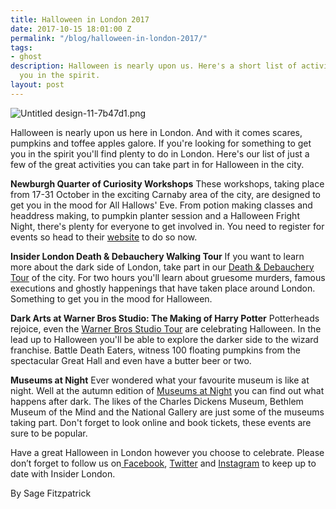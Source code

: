 ```yaml
---
title: Halloween in London 2017
date: 2017-10-15 18:01:00 Z
permalink: "/blog/halloween-in-london-2017/"
tags:
- ghost
description: Halloween is nearly upon us. Here's a short list of activities to get
  you in the spirit.
layout: post
---
```


![Untitled design-11-7b47d1.png](/uploads/Untitled%20design-11-7b47d1.png)

Halloween is nearly upon us here in London. And with it comes scares, pumpkins and toffee apples galore. If you're looking for something to get you in the spirit you'll find plenty to do in London. Here's our list of just a few of the great activities you can take part in for Halloween in the city.

**Newburgh Quarter of Curiosity Workshops**
These workshops, taking place from 17-31 October in the exciting Carnaby area of the city, are designed to get you in the mood for All Hallows' Eve. From potion making classes and headdress making, to pumpkin planter session and a Halloween Fright Night, there's plenty for everyone to get involved in. You need to register for events so head to their [website](https://www.carnaby.co.uk/news-and-events/newburgh-quarter-of-curiosity/) to do so now.

**Insider London Death & Debauchery Walking Tour**
If you want to learn more about the dark side of London, take part in our [Death & Debauchery Tour](https://www.insider-london.co.uk/tours/the-death-and-debauchery-tour/) of the city. For two hours you'll learn about gruesome murders, famous executions and ghostly happenings that have taken place around London. Something to get you in the mood for Halloween.

**Dark Arts at Warner Bros Studio: The Making of Harry Potter**
Potterheads rejoice, even the [Warner Bros Studio Tour](https://www.wbstudiotour.co.uk/home) are celebrating Halloween. In the lead up to Halloween you'll be able to explore the darker side to the wizard franchise. Battle Death Eaters, witness 100 floating pumpkins from the spectacular Great Hall and even have a butter beer or two. 

**Museums at Night**
Ever wondered what your favourite museum is like at night. Well at the autumn edition of [Museums at Night](http://museumsatnight.org.uk) you can find out what happens after dark. The likes of the Charles Dickens Museum, Bethlem Museum of the Mind and the National Gallery are just some of the museums taking part. Don't forget to look online and book tickets, these events are sure to be popular. 

Have a great Halloween in London however you choose to celebrate. Please don’t forget to follow us on[ Facebook](http://facebook.com/insiderlondon/?fref=ts), [Twitter](https://twitter.com/insiderlondon) and [Instagram](https://www.instagram.com/insiderlondontours/) to keep up to date with Insider London. 

By Sage Fitzpatrick